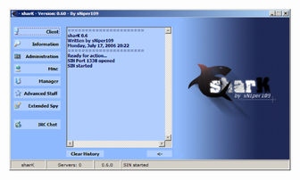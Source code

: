 ![Screenshot](https://raw.githubusercontent.com/Cryakl/Ultimate-RAT-Collection/refs/heads/main/Shark/sharK%200.6/Screenshot.png)
